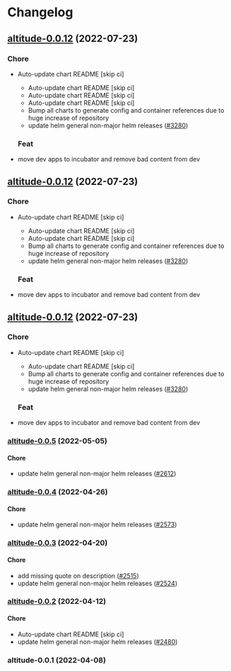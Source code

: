 # Changelog



## [altitude-0.0.12](https://github.com/truecharts/apps/compare/altitude-0.0.11...altitude-0.0.12) (2022-07-23)

### Chore

- Auto-update chart README [skip ci]
  - Auto-update chart README [skip ci]
  - Auto-update chart README [skip ci]
  - Auto-update chart README [skip ci]
  - Bump all charts to generate config and container references due to huge increase of repository
  - update helm general non-major helm releases ([#3280](https://github.com/truecharts/apps/issues/3280))

  ### Feat

- move dev apps to incubator and remove bad content from dev




## [altitude-0.0.12](https://github.com/truecharts/apps/compare/altitude-0.0.11...altitude-0.0.12) (2022-07-23)

### Chore

- Auto-update chart README [skip ci]
  - Auto-update chart README [skip ci]
  - Auto-update chart README [skip ci]
  - Bump all charts to generate config and container references due to huge increase of repository
  - update helm general non-major helm releases ([#3280](https://github.com/truecharts/apps/issues/3280))

  ### Feat

- move dev apps to incubator and remove bad content from dev




## [altitude-0.0.12](https://github.com/truecharts/apps/compare/altitude-0.0.11...altitude-0.0.12) (2022-07-23)

### Chore

- Auto-update chart README [skip ci]
  - Auto-update chart README [skip ci]
  - Bump all charts to generate config and container references due to huge increase of repository
  - update helm general non-major helm releases ([#3280](https://github.com/truecharts/apps/issues/3280))

  ### Feat

- move dev apps to incubator and remove bad content from dev







<a name="altitude-0.0.5"></a>
### [altitude-0.0.5](https://github.com/truecharts/apps/compare/altitude-0.0.4...altitude-0.0.5) (2022-05-05)

#### Chore

* update helm general non-major helm releases ([#2612](https://github.com/truecharts/apps/issues/2612))



<a name="altitude-0.0.4"></a>
### [altitude-0.0.4](https://github.com/truecharts/apps/compare/altitude-0.0.3...altitude-0.0.4) (2022-04-26)

#### Chore

* update helm general non-major helm releases ([#2573](https://github.com/truecharts/apps/issues/2573))



<a name="altitude-0.0.3"></a>
### [altitude-0.0.3](https://github.com/truecharts/apps/compare/altitude-0.0.2...altitude-0.0.3) (2022-04-20)

#### Chore

* add missing quote on description ([#2515](https://github.com/truecharts/apps/issues/2515))
* update helm general non-major helm releases ([#2524](https://github.com/truecharts/apps/issues/2524))



<a name="altitude-0.0.2"></a>
### [altitude-0.0.2](https://github.com/truecharts/apps/compare/altitude-0.0.1...altitude-0.0.2) (2022-04-12)

#### Chore

* Auto-update chart README [skip ci]
* update helm general non-major helm releases ([#2480](https://github.com/truecharts/apps/issues/2480))



<a name="altitude-0.0.1"></a>
### altitude-0.0.1 (2022-04-08)

